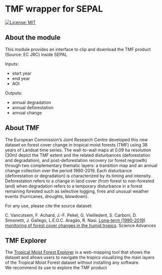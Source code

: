# TMF wrapper for SEPAL

[![License: MIT](https://img.shields.io/badge/License-MIT-yellow.svg)](https://opensource.org/licenses/MIT)

## About the module
This module provides an interface to clip and download the TMF product (Source: EC JRC) inside SEPAL  

Inputs:

- start year
- end year
- AOI  


Outputs:

- annual degradation
- annual deforestation 
- annual change



## About TMF
The European Commission’s Joint Research Centre developed this new dataset on forest cover change in tropical moist forests (TMF) using 38 years of Landsat time series.
The wall-to-wall maps at 0.09 ha resolution (30m) depict the TMF extent and the related disturbances (deforestation and degradation), and post-deforestation recovery (or forest regrowth) through two complementary thematic layers: a transition map and an annual change collection over the period 1990-2019.
Each disturbance (deforestation or degradation) is characterized by its timing and intensity.
Deforestation refers to a change in land cover (from forest to non-forested land) when degradation refers to a temporary disturbance in a forest remaining forested such as selective logging, fires and unusual weather events (hurricanes, droughts, blowdown).  

For any use, please cite the source dataset:  

C. Vancutsem, F. Achard, J.-F. Pekel, G. Vieilledent, S. Carboni, D. Simonetti, J. Gallego, L.E.O.C. Aragão, R. Nasi. [Long-term (1990-2019) monitoring of forest cover changes in the humid tropics](https://doi.org/10.1126/sciadv.abe1603). Science Advances



## TMF Explorer
The [Tropical Moist Forest Explorer](https://forobs.jrc.ec.europa.eu/TMF/) is a web-mapping tool that shows the dataset and allows users to navigate the tropics visualizing the main layers of the Tropical Moist Forest dataset without installing any software.  
We recommend its use to explore the TMF product
